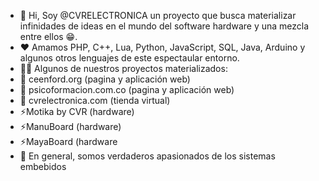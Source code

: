 - 👋 Hi, Soy @CVRELECTRONICA un proyecto que busca materializar infinidades de ideas en el mundo del software hardware y una mezcla entre ellos 😁.
- ❤️ Amamos PHP, C++, Lua, Python, JavaScript, SQL, Java, Arduino y algunos otros lenguajes de este espectaular entorno. 
- 💪🏿 Algunos de nuestros proyectos materializados: 
- 📗 ceenford.org (pagina y aplicación web)
- 📘 psicoformacion.com.co (pagina y aplicación web)
- 🛒 cvrelectronica.com (tienda virtual)
- ⚡Motika by CVR (hardware)
- ⚡ManuBoard (hardware)
- ⚡MayaBoard (hardware
- 💞️ En general, somos verdaderos apasionados de los sistemas embebidos

<!---
CVRELECTRONICA/CVRELECTRONICA is a ✨ special ✨ repository because its `README.md` (this file) appears on your GitHub profile.
You can click the Preview link to take a look at your changes.
--->
